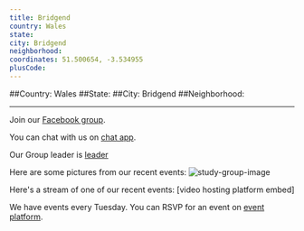 ```yaml
---
title: Bridgend
country: Wales
state: 
city: Bridgend
neighborhood: 
coordinates: 51.500654, -3.534955
plusCode:
---
```


##Country: Wales
##State: 
##City: Bridgend
##Neighborhood: 
*****
Join our [Facebook group](https://www.facebook.com/groups/free.code.camp.bridgend).

You can chat with us on [chat app]().

Our Group leader is [leader]()

Here are some pictures from our recent events:
![study-group-image](https://scontent-lht6-1.xx.fbcdn.net/v/t31.0-8/19390907_1358754020827183_800307080888221255_o.jpg?oh=25ca43091c31b06e61ddcbe6b2e9b43a&oe=59DB78BB)

Here's a stream of one of our recent events:
[video hosting platform embed]

We have events every Tuesday. You can RSVP for an event on [event platform]().
